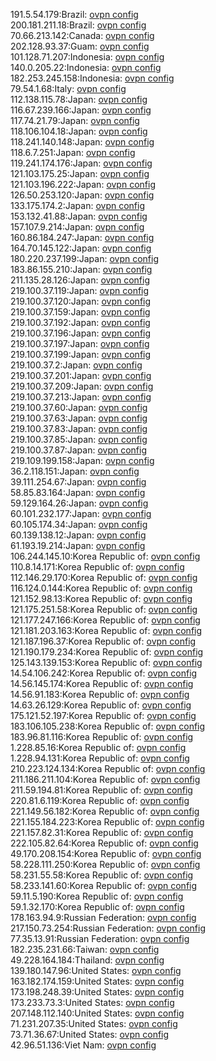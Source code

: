 191.5.54.179:Brazil: [ovpn config](vpn/191_5_54_179.ovpn)  
200.181.211.18:Brazil: [ovpn config](vpn/200_181_211_18.ovpn)  
70.66.213.142:Canada: [ovpn config](vpn/70_66_213_142.ovpn)  
202.128.93.37:Guam: [ovpn config](vpn/202_128_93_37.ovpn)  
101.128.71.207:Indonesia: [ovpn config](vpn/101_128_71_207.ovpn)  
140.0.205.22:Indonesia: [ovpn config](vpn/140_0_205_22.ovpn)  
182.253.245.158:Indonesia: [ovpn config](vpn/182_253_245_158.ovpn)  
79.54.1.68:Italy: [ovpn config](vpn/79_54_1_68.ovpn)  
112.138.115.78:Japan: [ovpn config](vpn/112_138_115_78.ovpn)  
116.67.239.166:Japan: [ovpn config](vpn/116_67_239_166.ovpn)  
117.74.21.79:Japan: [ovpn config](vpn/117_74_21_79.ovpn)  
118.106.104.18:Japan: [ovpn config](vpn/118_106_104_18.ovpn)  
118.241.140.148:Japan: [ovpn config](vpn/118_241_140_148.ovpn)  
118.6.7.251:Japan: [ovpn config](vpn/118_6_7_251.ovpn)  
119.241.174.176:Japan: [ovpn config](vpn/119_241_174_176.ovpn)  
121.103.175.25:Japan: [ovpn config](vpn/121_103_175_25.ovpn)  
121.103.196.222:Japan: [ovpn config](vpn/121_103_196_222.ovpn)  
126.50.253.120:Japan: [ovpn config](vpn/126_50_253_120.ovpn)  
133.175.174.2:Japan: [ovpn config](vpn/133_175_174_2.ovpn)  
153.132.41.88:Japan: [ovpn config](vpn/153_132_41_88.ovpn)  
157.107.9.214:Japan: [ovpn config](vpn/157_107_9_214.ovpn)  
160.86.184.247:Japan: [ovpn config](vpn/160_86_184_247.ovpn)  
164.70.145.122:Japan: [ovpn config](vpn/164_70_145_122.ovpn)  
180.220.237.199:Japan: [ovpn config](vpn/180_220_237_199.ovpn)  
183.86.155.210:Japan: [ovpn config](vpn/183_86_155_210.ovpn)  
211.135.28.126:Japan: [ovpn config](vpn/211_135_28_126.ovpn)  
219.100.37.119:Japan: [ovpn config](vpn/219_100_37_119.ovpn)  
219.100.37.120:Japan: [ovpn config](vpn/219_100_37_120.ovpn)  
219.100.37.159:Japan: [ovpn config](vpn/219_100_37_159.ovpn)  
219.100.37.192:Japan: [ovpn config](vpn/219_100_37_192.ovpn)  
219.100.37.196:Japan: [ovpn config](vpn/219_100_37_196.ovpn)  
219.100.37.197:Japan: [ovpn config](vpn/219_100_37_197.ovpn)  
219.100.37.199:Japan: [ovpn config](vpn/219_100_37_199.ovpn)  
219.100.37.2:Japan: [ovpn config](vpn/219_100_37_2.ovpn)  
219.100.37.201:Japan: [ovpn config](vpn/219_100_37_201.ovpn)  
219.100.37.209:Japan: [ovpn config](vpn/219_100_37_209.ovpn)  
219.100.37.213:Japan: [ovpn config](vpn/219_100_37_213.ovpn)  
219.100.37.60:Japan: [ovpn config](vpn/219_100_37_60.ovpn)  
219.100.37.63:Japan: [ovpn config](vpn/219_100_37_63.ovpn)  
219.100.37.83:Japan: [ovpn config](vpn/219_100_37_83.ovpn)  
219.100.37.85:Japan: [ovpn config](vpn/219_100_37_85.ovpn)  
219.100.37.87:Japan: [ovpn config](vpn/219_100_37_87.ovpn)  
219.109.199.158:Japan: [ovpn config](vpn/219_109_199_158.ovpn)  
36.2.118.151:Japan: [ovpn config](vpn/36_2_118_151.ovpn)  
39.111.254.67:Japan: [ovpn config](vpn/39_111_254_67.ovpn)  
58.85.83.164:Japan: [ovpn config](vpn/58_85_83_164.ovpn)  
59.129.164.26:Japan: [ovpn config](vpn/59_129_164_26.ovpn)  
60.101.232.177:Japan: [ovpn config](vpn/60_101_232_177.ovpn)  
60.105.174.34:Japan: [ovpn config](vpn/60_105_174_34.ovpn)  
60.139.138.12:Japan: [ovpn config](vpn/60_139_138_12.ovpn)  
61.193.19.214:Japan: [ovpn config](vpn/61_193_19_214.ovpn)  
106.244.145.10:Korea Republic of: [ovpn config](vpn/106_244_145_10.ovpn)  
110.8.14.171:Korea Republic of: [ovpn config](vpn/110_8_14_171.ovpn)  
112.146.29.170:Korea Republic of: [ovpn config](vpn/112_146_29_170.ovpn)  
116.124.0.144:Korea Republic of: [ovpn config](vpn/116_124_0_144.ovpn)  
121.152.98.13:Korea Republic of: [ovpn config](vpn/121_152_98_13.ovpn)  
121.175.251.58:Korea Republic of: [ovpn config](vpn/121_175_251_58.ovpn)  
121.177.247.166:Korea Republic of: [ovpn config](vpn/121_177_247_166.ovpn)  
121.181.203.163:Korea Republic of: [ovpn config](vpn/121_181_203_163.ovpn)  
121.187.196.37:Korea Republic of: [ovpn config](vpn/121_187_196_37.ovpn)  
121.190.179.234:Korea Republic of: [ovpn config](vpn/121_190_179_234.ovpn)  
125.143.139.153:Korea Republic of: [ovpn config](vpn/125_143_139_153.ovpn)  
14.54.106.242:Korea Republic of: [ovpn config](vpn/14_54_106_242.ovpn)  
14.56.145.174:Korea Republic of: [ovpn config](vpn/14_56_145_174.ovpn)  
14.56.91.183:Korea Republic of: [ovpn config](vpn/14_56_91_183.ovpn)  
14.63.26.129:Korea Republic of: [ovpn config](vpn/14_63_26_129.ovpn)  
175.121.52.197:Korea Republic of: [ovpn config](vpn/175_121_52_197.ovpn)  
183.106.105.238:Korea Republic of: [ovpn config](vpn/183_106_105_238.ovpn)  
183.96.81.116:Korea Republic of: [ovpn config](vpn/183_96_81_116.ovpn)  
1.228.85.16:Korea Republic of: [ovpn config](vpn/1_228_85_16.ovpn)  
1.228.94.131:Korea Republic of: [ovpn config](vpn/1_228_94_131.ovpn)  
210.223.124.134:Korea Republic of: [ovpn config](vpn/210_223_124_134.ovpn)  
211.186.211.104:Korea Republic of: [ovpn config](vpn/211_186_211_104.ovpn)  
211.59.194.81:Korea Republic of: [ovpn config](vpn/211_59_194_81.ovpn)  
220.81.6.119:Korea Republic of: [ovpn config](vpn/220_81_6_119.ovpn)  
221.149.56.182:Korea Republic of: [ovpn config](vpn/221_149_56_182.ovpn)  
221.155.184.223:Korea Republic of: [ovpn config](vpn/221_155_184_223.ovpn)  
221.157.82.31:Korea Republic of: [ovpn config](vpn/221_157_82_31.ovpn)  
222.105.82.64:Korea Republic of: [ovpn config](vpn/222_105_82_64.ovpn)  
49.170.208.154:Korea Republic of: [ovpn config](vpn/49_170_208_154.ovpn)  
58.228.111.250:Korea Republic of: [ovpn config](vpn/58_228_111_250.ovpn)  
58.231.55.58:Korea Republic of: [ovpn config](vpn/58_231_55_58.ovpn)  
58.233.141.60:Korea Republic of: [ovpn config](vpn/58_233_141_60.ovpn)  
59.11.5.190:Korea Republic of: [ovpn config](vpn/59_11_5_190.ovpn)  
59.1.32.170:Korea Republic of: [ovpn config](vpn/59_1_32_170.ovpn)  
178.163.94.9:Russian Federation: [ovpn config](vpn/178_163_94_9.ovpn)  
217.150.73.254:Russian Federation: [ovpn config](vpn/217_150_73_254.ovpn)  
77.35.13.91:Russian Federation: [ovpn config](vpn/77_35_13_91.ovpn)  
182.235.231.66:Taiwan: [ovpn config](vpn/182_235_231_66.ovpn)  
49.228.164.184:Thailand: [ovpn config](vpn/49_228_164_184.ovpn)  
139.180.147.96:United States: [ovpn config](vpn/139_180_147_96.ovpn)  
163.182.174.159:United States: [ovpn config](vpn/163_182_174_159.ovpn)  
173.198.248.39:United States: [ovpn config](vpn/173_198_248_39.ovpn)  
173.233.73.3:United States: [ovpn config](vpn/173_233_73_3.ovpn)  
207.148.112.140:United States: [ovpn config](vpn/207_148_112_140.ovpn)  
71.231.207.35:United States: [ovpn config](vpn/71_231_207_35.ovpn)  
73.71.36.67:United States: [ovpn config](vpn/73_71_36_67.ovpn)  
42.96.51.136:Viet Nam: [ovpn config](vpn/42_96_51_136.ovpn)  

